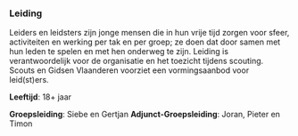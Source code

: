 ### Leiding
Leiders en leidsters zijn jonge mensen die in hun vrije tijd zorgen voor sfeer, activiteiten en werking per tak en per groep; ze doen dat door samen met hun leden te spelen en met hen onderweg te zijn. Leiding is verantwoordelijk voor de organisatie en het toezicht tijdens scouting. Scouts en Gidsen Vlaanderen voorziet een vormingsaanbod voor leid(st)ers.

**Leeftijd**: 18+ jaar

**Groepsleiding**: Siebe en Gertjan
**Adjunct-Groepsleiding**: Joran, Pieter en Timon
